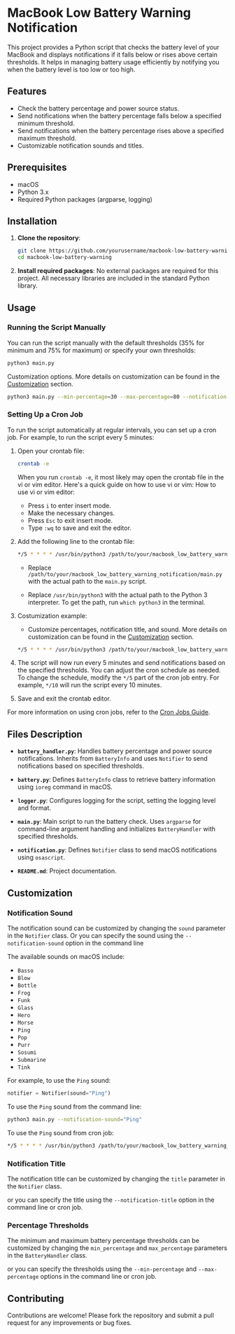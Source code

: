 
# MacBook Low Battery Warning Notification

This project provides a Python script that checks the battery level of your MacBook and displays notifications if it falls below or rises above certain thresholds. It helps in managing battery usage efficiently by notifying you when the battery level is too low or too high.

## Features

- Check the battery percentage and power source status.
- Send notifications when the battery percentage falls below a specified minimum threshold.
- Send notifications when the battery percentage rises above a specified maximum threshold.
- Customizable notification sounds and titles.

## Prerequisites

- macOS
- Python 3.x
- Required Python packages (argparse, logging)

## Installation

1. **Clone the repository**:
   ```bash
   git clone https://github.com/yourusername/macbook-low-battery-warning.git
   cd macbook-low-battery-warning
   ```

2. **Install required packages**:
   No external packages are required for this project. All necessary libraries are included in the standard Python library.

## Usage

### Running the Script Manually

You can run the script manually with the default thresholds (35% for minimum and 75% for maximum) or specify your own thresholds:

```bash
python3 main.py
```
Customization options. More details on customization can be found in the [Customization](#customization) section.

```bash
python3 main.py --min-percentage=30 --max-percentage=80 --notification-title="Battery Warning" --notification-sound="default"
```


### Setting Up a Cron Job

To run the script automatically at regular intervals, you can set up a cron job. For example, to run the script every 5 minutes:

1. Open your crontab file:
   ```bash
   crontab -e
   ```

    When you run `crontab -e`, it most likely may open the crontab file in the vi or vim editor. Here's a quick guide on how to use vi or vim:
    How to use vi or vim editor:
    - Press `i` to enter insert mode.
    - Make the necessary changes.
    - Press `Esc` to exit insert mode.
    - Type `:wq` to save and exit the editor.

2. Add the following line to the crontab file:
   ```bash
   */5 * * * * /usr/bin/python3 /path/to/your/macbook_low_battery_warning_notification/main.py
   ```

   - Replace `/path/to/your/macbook_low_battery_warning_notification/main.py` with the actual path to the `main.py` script.
   
   - Replace `/usr/bin/python3` with the actual path to the Python 3 interpreter. To get the path, run `which python3` in the terminal.

3. Costumization example:
   
   - Customize percentages, notification title, and sound. More details on customization can be found in the [Customization](#customization) section.
   
   ```bash
   */5 * * * * /usr/bin/python3 /path/to/your/macbook_low_battery_warning_notification/main.py --min-percentage=30 --max-percentage=80 --notification-title="Battery Warning" --notification-sound="default"
   ```

5. The script will now run every 5 minutes and send notifications based on the specified thresholds. You can adjust the cron schedule as needed. To change the schedule, modify the `*/5` part of the cron job entry. For example, `*/10` will run the script every 10 minutes.

4. Save and exit the crontab editor.

For more information on using cron jobs, refer to the [Cron Jobs Guide](https://www.ostechnix.com/a-beginners-guide-to-cron-jobs/).


## Files Description

- **`battery_handler.py`**:
  Handles battery percentage and power source notifications. Inherits from `BatteryInfo` and uses `Notifier` to send notifications based on specified thresholds.

- **`battery.py`**:
  Defines `BatteryInfo` class to retrieve battery information using `ioreg` command in macOS.

- **`logger.py`**:
  Configures logging for the script, setting the logging level and format.

- **`main.py`**:
  Main script to run the battery check. Uses `argparse` for command-line argument handling and initializes `BatteryHandler` with specified thresholds.

- **`notification.py`**:
  Defines `Notifier` class to send macOS notifications using `osascript`.

- **`README.md`**:
  Project documentation.

## Customization

### Notification Sound

The notification sound can be customized by changing the `sound` parameter in the `Notifier` class. Or you can specify the sound using the `--notification-sound` option  in the command line

The available sounds on macOS include:

- `Basso`
- `Blow`
- `Bottle`
- `Frog`
- `Funk`
- `Glass`
- `Hero`
- `Morse`
- `Ping`
- `Pop`
- `Purr`
- `Sosumi`
- `Submarine`
- `Tink`

For example, to use the `Ping` sound:
```python
notifier = Notifier(sound="Ping")
```
To use the `Ping` sound from the command line:
```bash
python3 main.py --notification-sound="Ping"
```
To use the `Ping` sound from cron job:
```bash
*/5 * * * * /usr/bin/python3 /path/to/your/macbook_low_battery_warning_notification/main.py --notification-sound="Ping"

```


### Notification Title

The notification title can be customized by changing the `title` parameter in the `Notifier` class.

or you can specify the title using the `--notification-title` option in the command line or cron job.

### Percentage Thresholds

The minimum and maximum battery percentage thresholds can be customized by changing the `min_percentage` and `max_percentage` parameters in the `BatteryHandler` class.

or you can specify the thresholds using the `--min-percentage` and `--max-percentage` options in the command line or cron job.


## Contributing

Contributions are welcome! Please fork the repository and submit a pull request for any improvements or bug fixes.
